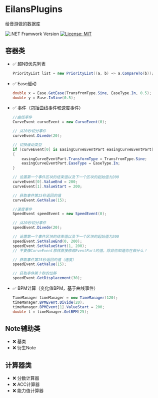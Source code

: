 # EilansPlugins
给音游做的数据库

![.NET Framwork Version](https://shields.io/badge/.NET_Framework-4.8-blue)
[![License: MIT](https://img.shields.io/badge/License-MIT-yellow.svg)](LICENSE)

## 容器类
- ✅ 超NB优先列表
  ```csharp
  PriorityList list = new PriorityList((a, b) => a.CompareTo(b));
  ```
- ✅ Ease缓动
  ```csharp
  double x = Ease.GetEase(TransfromType.Sine, EaseType.In, 0.5);
  double y = Ease.InSine(0.5);
  ```
- ✅ 事件（包括曲线事件和速度事件）
  ```csharp
  //曲线事件
  CurveEvent curveEvent = new CurveEvent(0);

  // 从20秒切分事件
  curveEvent.Divede(20);

  // 切换缓动类型
  if (curveEvent[0] is EasingCurveEventPart easingCurveEventPart)
  {
      easingCurveEventPart.TransformType = TransfromType.Sine;
      easingCurveEventPart.EaseType = EaseType.In;
  }

  // 设置第一个事件区块的结束值以及下一个区块的起始值为200
  curveEvent[0].ValueEnd = 200;
  curveEvent[1].ValueStart = 200;

  // 获取事件第15秒返回的值
  curveEvent.GetValue(15);
  ```
  ```csharp
  //速度事件
  SpeedEvent speedEvent = new SpeedEvent(0);

  // 从20秒切分事件
  speedEvent.Divede(20);

  // 设置第一个事件区块的结束值以及下一个区块的起始值为200
  speedEvent.SetValueEnd(0, 200);
  speedEvent.SetValueStart(1, 200);
  // 不要像CurveEvent那样直接修改EventPart的值，除非你知道你在做什么！

  // 获取事件第15秒返回的值（速度）
  speedEvent.GetValue(15);

  // 获取事件第十秒的位移
  speedEvent.GetDisplacement(30);
  ```
- ✅ BPM计算（变化值BPM，基于曲线事件）
  ```csharp
  TimeManager timeManager = new TimeManager(120);
  timeManager.BPMEvent.Divide(20);
  timeManager.BPMEvent[1].ValueStart = 200;
  double t = timeManager.GetBPM(25);
  ```
## Note辅助类
- ❌ 基类
- ❌ 衍生Note
## 计算器类
- ❌ 分数计算器
- ❌ ACC计算器
- ❌ 能力值计算器
